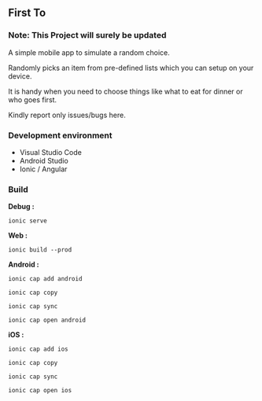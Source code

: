 ## First To

### Note: This Project will surely be updated

A simple mobile app to simulate a random choice.

Randomly picks an item from pre-defined lists which you can setup on your device. 

It is handy when you need to choose things like what to eat for dinner or who goes first.

Kindly report only issues/bugs here.

### Development environment

* Visual Studio Code
* Android Studio
* Ionic / Angular

### Build

**Debug :**

`ionic serve`

**Web :**

`ionic build --prod`

**Android :**

`ionic cap add android`

`ionic cap copy`

`ionic cap sync`

`ionic cap open android`

**iOS :**

`ionic cap add ios`

`ionic cap copy`

`ionic cap sync`

`ionic cap open ios`